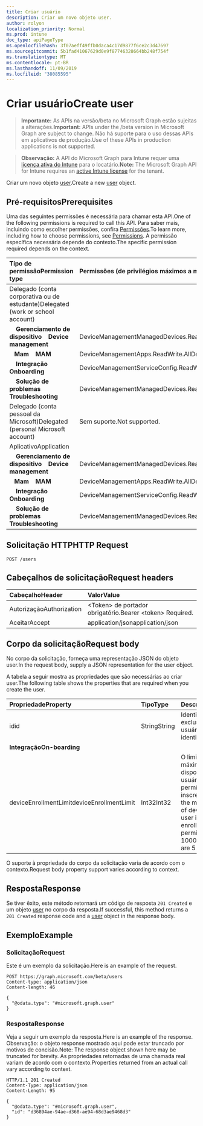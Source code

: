 ```yaml
---
title: Criar usuário
description: Criar um novo objeto user.
author: rolyon
localization_priority: Normal
ms.prod: intune
doc_type: apiPageType
ms.openlocfilehash: 3f07aeff49ffb0daca4c17d9877f6ce2c3d47697
ms.sourcegitcommit: 5b1fad41067629d0e9f87746328664bb248f754f
ms.translationtype: MT
ms.contentlocale: pt-BR
ms.lasthandoff: 11/09/2019
ms.locfileid: "38085595"
---
```

# <a name="create-user"></a><span data-ttu-id="12ff0-103">Criar usuário</span><span class="sxs-lookup"><span data-stu-id="12ff0-103">Create user</span></span>

> <span data-ttu-id="12ff0-104">**Importante:** As APIs na versão/beta no Microsoft Graph estão sujeitas a alterações.</span><span class="sxs-lookup"><span data-stu-id="12ff0-104">**Important:** APIs under the /beta version in Microsoft Graph are subject to change.</span></span> <span data-ttu-id="12ff0-105">Não há suporte para o uso dessas APIs em aplicativos de produção.</span><span class="sxs-lookup"><span data-stu-id="12ff0-105">Use of these APIs in production applications is not supported.</span></span>

> <span data-ttu-id="12ff0-106">**Observação:** A API do Microsoft Graph para Intune requer uma [licença ativa do Intune](https://go.microsoft.com/fwlink/?linkid=839381) para o locatário.</span><span class="sxs-lookup"><span data-stu-id="12ff0-106">**Note:** The Microsoft Graph API for Intune requires an [active Intune license](https://go.microsoft.com/fwlink/?linkid=839381) for the tenant.</span></span>

<span data-ttu-id="12ff0-107">Criar um novo objeto [user](../resources/intune-shared-user.md).</span><span class="sxs-lookup"><span data-stu-id="12ff0-107">Create a new [user](../resources/intune-shared-user.md) object.</span></span>

## <a name="prerequisites"></a><span data-ttu-id="12ff0-108">Pré-requisitos</span><span class="sxs-lookup"><span data-stu-id="12ff0-108">Prerequisites</span></span>

<span data-ttu-id="12ff0-109">Uma das seguintes permissões é necessária para chamar esta API.</span><span class="sxs-lookup"><span data-stu-id="12ff0-109">One of the following permissions is required to call this API.</span></span> <span data-ttu-id="12ff0-110">Para saber mais, incluindo como escolher permissões, confira [Permissões](/graph/permissions-reference).</span><span class="sxs-lookup"><span data-stu-id="12ff0-110">To learn more, including how to choose permissions, see [Permissions](/graph/permissions-reference).</span></span>  <span data-ttu-id="12ff0-111">A permissão específica necessária depende do contexto.</span><span class="sxs-lookup"><span data-stu-id="12ff0-111">The specific permission required depends on the context.</span></span>

|<span data-ttu-id="12ff0-112">Tipo de permissão</span><span class="sxs-lookup"><span data-stu-id="12ff0-112">Permission type</span></span>|<span data-ttu-id="12ff0-113">Permissões (de privilégios máximos a mínimos)</span><span class="sxs-lookup"><span data-stu-id="12ff0-113">Permissions (from most to least privileged)</span></span>|
|:---|:---|
|<span data-ttu-id="12ff0-114">Delegado (conta corporativa ou de estudante)</span><span class="sxs-lookup"><span data-stu-id="12ff0-114">Delegated (work or school account)</span></span>||
| <span data-ttu-id="12ff0-115">&nbsp; &nbsp; **Gerenciamento de dispositivo**</span><span class="sxs-lookup"><span data-stu-id="12ff0-115">&nbsp; &nbsp; **Device management**</span></span> | <span data-ttu-id="12ff0-116">DeviceManagementManagedDevices.ReadWrite.All</span><span class="sxs-lookup"><span data-stu-id="12ff0-116">DeviceManagementManagedDevices.ReadWrite.All</span></span>|
| <span data-ttu-id="12ff0-117">&nbsp;&nbsp; **Mam**</span><span class="sxs-lookup"><span data-stu-id="12ff0-117">&nbsp; &nbsp; **MAM**</span></span> | <span data-ttu-id="12ff0-118">DeviceManagementApps.ReadWrite.All</span><span class="sxs-lookup"><span data-stu-id="12ff0-118">DeviceManagementApps.ReadWrite.All</span></span>|
| <span data-ttu-id="12ff0-119">&nbsp; &nbsp; **Integração**</span><span class="sxs-lookup"><span data-stu-id="12ff0-119">&nbsp; &nbsp; **Onboarding**</span></span> | <span data-ttu-id="12ff0-120">DeviceManagementServiceConfig.ReadWrite.All</span><span class="sxs-lookup"><span data-stu-id="12ff0-120">DeviceManagementServiceConfig.ReadWrite.All</span></span>|
| <span data-ttu-id="12ff0-121">&nbsp; &nbsp; **Solução de problemas**</span><span class="sxs-lookup"><span data-stu-id="12ff0-121">&nbsp; &nbsp; **Troubleshooting**</span></span> | <span data-ttu-id="12ff0-122">DeviceManagementManagedDevices.ReadWrite.All</span><span class="sxs-lookup"><span data-stu-id="12ff0-122">DeviceManagementManagedDevices.ReadWrite.All</span></span>|
|<span data-ttu-id="12ff0-123">Delegado (conta pessoal da Microsoft)</span><span class="sxs-lookup"><span data-stu-id="12ff0-123">Delegated (personal Microsoft account)</span></span>|<span data-ttu-id="12ff0-124">Sem suporte.</span><span class="sxs-lookup"><span data-stu-id="12ff0-124">Not supported.</span></span>|
|<span data-ttu-id="12ff0-125">Aplicativo</span><span class="sxs-lookup"><span data-stu-id="12ff0-125">Application</span></span>||
| <span data-ttu-id="12ff0-126">&nbsp; &nbsp; **Gerenciamento de dispositivo**</span><span class="sxs-lookup"><span data-stu-id="12ff0-126">&nbsp; &nbsp; **Device management**</span></span> | <span data-ttu-id="12ff0-127">DeviceManagementManagedDevices.ReadWrite.All</span><span class="sxs-lookup"><span data-stu-id="12ff0-127">DeviceManagementManagedDevices.ReadWrite.All</span></span>|
| <span data-ttu-id="12ff0-128">&nbsp;&nbsp; **Mam**</span><span class="sxs-lookup"><span data-stu-id="12ff0-128">&nbsp; &nbsp; **MAM**</span></span> | <span data-ttu-id="12ff0-129">DeviceManagementApps.ReadWrite.All</span><span class="sxs-lookup"><span data-stu-id="12ff0-129">DeviceManagementApps.ReadWrite.All</span></span>|
| <span data-ttu-id="12ff0-130">&nbsp; &nbsp; **Integração**</span><span class="sxs-lookup"><span data-stu-id="12ff0-130">&nbsp; &nbsp; **Onboarding**</span></span> | <span data-ttu-id="12ff0-131">DeviceManagementServiceConfig.ReadWrite.All</span><span class="sxs-lookup"><span data-stu-id="12ff0-131">DeviceManagementServiceConfig.ReadWrite.All</span></span>|
| <span data-ttu-id="12ff0-132">&nbsp; &nbsp; **Solução de problemas**</span><span class="sxs-lookup"><span data-stu-id="12ff0-132">&nbsp; &nbsp; **Troubleshooting**</span></span> | <span data-ttu-id="12ff0-133">DeviceManagementManagedDevices.ReadWrite.All</span><span class="sxs-lookup"><span data-stu-id="12ff0-133">DeviceManagementManagedDevices.ReadWrite.All</span></span>|

## <a name="http-request"></a><span data-ttu-id="12ff0-134">Solicitação HTTP</span><span class="sxs-lookup"><span data-stu-id="12ff0-134">HTTP Request</span></span>

<!-- {
  "blockType": "ignored"
}
-->
``` http
POST /users
```

## <a name="request-headers"></a><span data-ttu-id="12ff0-135">Cabeçalhos de solicitação</span><span class="sxs-lookup"><span data-stu-id="12ff0-135">Request headers</span></span>

|<span data-ttu-id="12ff0-136">Cabeçalho</span><span class="sxs-lookup"><span data-stu-id="12ff0-136">Header</span></span>|<span data-ttu-id="12ff0-137">Valor</span><span class="sxs-lookup"><span data-stu-id="12ff0-137">Value</span></span>|
|:---|:---|
|<span data-ttu-id="12ff0-138">Autorização</span><span class="sxs-lookup"><span data-stu-id="12ff0-138">Authorization</span></span>|<span data-ttu-id="12ff0-139">&lt;Token&gt; de portador obrigatório.</span><span class="sxs-lookup"><span data-stu-id="12ff0-139">Bearer &lt;token&gt; Required.</span></span>|
|<span data-ttu-id="12ff0-140">Aceitar</span><span class="sxs-lookup"><span data-stu-id="12ff0-140">Accept</span></span>|<span data-ttu-id="12ff0-141">application/json</span><span class="sxs-lookup"><span data-stu-id="12ff0-141">application/json</span></span>|

## <a name="request-body"></a><span data-ttu-id="12ff0-142">Corpo da solicitação</span><span class="sxs-lookup"><span data-stu-id="12ff0-142">Request body</span></span>

<span data-ttu-id="12ff0-143">No corpo da solicitação, forneça uma representação JSON do objeto user.</span><span class="sxs-lookup"><span data-stu-id="12ff0-143">In the request body, supply a JSON representation for the user object.</span></span>

<span data-ttu-id="12ff0-144">A tabela a seguir mostra as propriedades que são necessárias ao criar user.</span><span class="sxs-lookup"><span data-stu-id="12ff0-144">The following table shows the properties that are required when you create the user.</span></span>

|<span data-ttu-id="12ff0-145">Propriedade</span><span class="sxs-lookup"><span data-stu-id="12ff0-145">Property</span></span>|<span data-ttu-id="12ff0-146">Tipo</span><span class="sxs-lookup"><span data-stu-id="12ff0-146">Type</span></span>|<span data-ttu-id="12ff0-147">Descrição</span><span class="sxs-lookup"><span data-stu-id="12ff0-147">Description</span></span>|
|:---|:---|:---|
|<span data-ttu-id="12ff0-148">id</span><span class="sxs-lookup"><span data-stu-id="12ff0-148">id</span></span>|<span data-ttu-id="12ff0-149">String</span><span class="sxs-lookup"><span data-stu-id="12ff0-149">String</span></span>|<span data-ttu-id="12ff0-150">Identificador exclusivo do usuário.</span><span class="sxs-lookup"><span data-stu-id="12ff0-150">Unique identifier of the user.</span></span>|
|<span data-ttu-id="12ff0-151">**Integração**</span><span class="sxs-lookup"><span data-stu-id="12ff0-151">**On-boarding**</span></span>||
|<span data-ttu-id="12ff0-152">deviceEnrollmentLimit</span><span class="sxs-lookup"><span data-stu-id="12ff0-152">deviceEnrollmentLimit</span></span>|<span data-ttu-id="12ff0-153">Int32</span><span class="sxs-lookup"><span data-stu-id="12ff0-153">Int32</span></span>|<span data-ttu-id="12ff0-154">O limite do número máximo de dispositivos que o usuário tem permissão para inscrever.</span><span class="sxs-lookup"><span data-stu-id="12ff0-154">The limit on the maximum number of devices that the user is permitted to enroll.</span></span> <span data-ttu-id="12ff0-155">Os valores permitidos vão de 5 a 1000.</span><span class="sxs-lookup"><span data-stu-id="12ff0-155">Allowed values are 5 or 1000.</span></span>|

<span data-ttu-id="12ff0-156">O suporte à propriedade do corpo da solicitação varia de acordo com o contexto.</span><span class="sxs-lookup"><span data-stu-id="12ff0-156">Request body property support varies according to context.</span></span>

## <a name="response"></a><span data-ttu-id="12ff0-157">Resposta</span><span class="sxs-lookup"><span data-stu-id="12ff0-157">Response</span></span>

<span data-ttu-id="12ff0-158">Se tiver êxito, este método retornará um código de resposta `201 Created` e um objeto [user](../resources/intune-shared-user.md) no corpo da resposta.</span><span class="sxs-lookup"><span data-stu-id="12ff0-158">If successful, this method returns a `201 Created` response code and a [user](../resources/intune-shared-user.md) object in the response body.</span></span>

## <a name="example"></a><span data-ttu-id="12ff0-159">Exemplo</span><span class="sxs-lookup"><span data-stu-id="12ff0-159">Example</span></span>

### <a name="request"></a><span data-ttu-id="12ff0-160">Solicitação</span><span class="sxs-lookup"><span data-stu-id="12ff0-160">Request</span></span>

<span data-ttu-id="12ff0-161">Este é um exemplo da solicitação.</span><span class="sxs-lookup"><span data-stu-id="12ff0-161">Here is an example of the request.</span></span>

``` http
POST https://graph.microsoft.com/beta/users
Content-type: application/json
Content-length: 46

{
  "@odata.type": "#microsoft.graph.user"
}
```

### <a name="response"></a><span data-ttu-id="12ff0-162">Resposta</span><span class="sxs-lookup"><span data-stu-id="12ff0-162">Response</span></span>

<span data-ttu-id="12ff0-163">Veja a seguir um exemplo da resposta.</span><span class="sxs-lookup"><span data-stu-id="12ff0-163">Here is an example of the response.</span></span> <span data-ttu-id="12ff0-164">Observação: o objeto response mostrado aqui pode estar truncado por motivos de concisão.</span><span class="sxs-lookup"><span data-stu-id="12ff0-164">Note: The response object shown here may be truncated for brevity.</span></span> <span data-ttu-id="12ff0-165">As propriedades retornadas de uma chamada real variam de acordo com o contexto.</span><span class="sxs-lookup"><span data-stu-id="12ff0-165">Properties returned from an actual call vary according to context.</span></span>

``` http
HTTP/1.1 201 Created
Content-Type: application/json
Content-Length: 95

{
  "@odata.type": "#microsoft.graph.user",
  "id": "d36894ae-94ae-d368-ae94-68d3ae9468d3"
}
```












